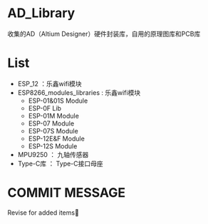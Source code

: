 # AD_Library
收集的AD（Altium Designer）硬件封装库，自用的原理图库和PCB库


# List
- ESP_12 ：乐鑫wifi模块
- ESP8266_modules_libraries : 乐鑫wifi模块
	- ESP-01&01S Module
	- ESP-0F Lib
	- ESP-01M Module
	- ESP-07 Module
	- ESP-07S Module
	- ESP-12E&F Module
	- ESP-12S Module
- MPU9250 ： 九轴传感器
- Type-C库 ： Type-C接口母座





# COMMIT MESSAGE
Revise for added items:pencil: